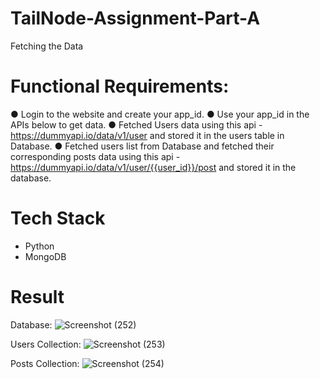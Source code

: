 # TailNode-Assignment-Part-A
Fetching the Data 

# Functional Requirements:
● Login to the website and create your app_id.
● Use your app_id in the APIs below to get data.
● Fetched Users data using this api - https://dummyapi.io/data/v1/user and stored it in the
users table in Database.
● Fetched users list from Database and fetched their corresponding posts data using this
api - https://dummyapi.io/data/v1/user/{{user_id}}/post and stored it in the database.

# Tech Stack
- Python
- MongoDB

# Result 

Database:
![Screenshot (252)](https://github.com/dhanushkaduluri/TailNode-Assignment-Part-A/assets/141426818/44efc393-533a-4fb8-a0f7-d0db9ecb9190)

Users Collection:
![Screenshot (253)](https://github.com/dhanushkaduluri/TailNode-Assignment-Part-A/assets/141426818/a2e52d99-6579-47b3-8708-b1e422603600)

Posts Collection:
![Screenshot (254)](https://github.com/dhanushkaduluri/TailNode-Assignment-Part-A/assets/141426818/104a6954-6b9f-4aac-a903-5e44b06cd571)
